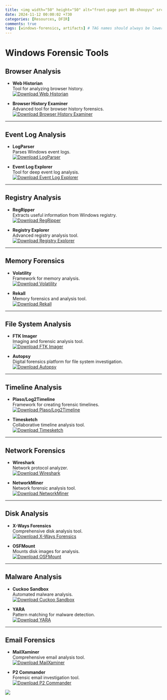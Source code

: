 ```yaml
---
title: <img width="50" height="50" alt="front-page port 80-shoopyu" src="https://github.com/user-attachments/assets/d424c2cf-c85b-4f9a-ade6-fdb7b71f65a0">Windows Artifacts
date: 2024-11-12 00:00:02 +730
categories: [Resources, DFIR]
comments: true
tags: [windows-forensics, artifacts] # TAG names should always be lowercase
---  
```

# Windows Forensic Tools

## **Browser Analysis**
- **Web Historian**  
  Tool for analyzing browser history.  
  [![Download Web Historian](https://img.shields.io/badge/Download-Web_Historian-blue)](https://www.mandiant.com/resources/web-historian)

- **Browser History Examiner**  
  Advanced tool for browser history forensics.  
  [![Download Browser History Examiner](https://img.shields.io/badge/Download-Browser_History_Examiner-blue)](https://www.foxtonforensics.com/browser-history-examiner/)

---

## **Event Log Analysis**
- **LogParser**  
  Parses Windows event logs.  
  [![Download LogParser](https://img.shields.io/badge/Download-LogParser-blue)](https://www.microsoft.com/en-us/download/details.aspx?id=24659)

- **Event Log Explorer**  
  Tool for deep event log analysis.  
  [![Download Event Log Explorer](https://img.shields.io/badge/Download-Event_Log_Explorer-blue)](https://eventlogxp.com/)

---

## **Registry Analysis**
- **RegRipper**  
  Extracts useful information from Windows registry.  
  [![Download RegRipper](https://img.shields.io/badge/Download-RegRipper-blue)](https://github.com/keydet89/RegRipper2.8)

- **Registry Explorer**  
  Advanced registry analysis tool.  
  [![Download Registry Explorer](https://img.shields.io/badge/Download-Registry_Explorer-blue)](https://ericzimmerman.github.io/#!index.md)

---

## **Memory Forensics**
- **Volatility**  
  Framework for memory analysis.  
  [![Download Volatility](https://img.shields.io/badge/Download-Volatility-blue)](https://www.volatilityfoundation.org/)

- **Rekall**  
  Memory forensics and analysis tool.  
  [![Download Rekall](https://img.shields.io/badge/Download-Rekall-blue)](http://www.rekall-forensic.com/)

---

## **File System Analysis**
- **FTK Imager**  
  Imaging and forensic analysis tool.  
  [![Download FTK Imager](https://img.shields.io/badge/Download-FTK_Imager-blue)](https://accessdata.com/product-download/ftk-imager-version-4-5)

- **Autopsy**  
  Digital forensics platform for file system investigation.  
  [![Download Autopsy](https://img.shields.io/badge/Download-Autopsy-blue)](https://www.autopsy.com/download/)

---

## **Timeline Analysis**
- **Plaso/Log2Timeline**  
  Framework for creating forensic timelines.  
  [![Download Plaso/Log2Timeline](https://img.shields.io/badge/Download-Plaso/Log2Timeline-blue)](https://plaso.readthedocs.io/)

- **Timesketch**  
  Collaborative timeline analysis tool.  
  [![Download Timesketch](https://img.shields.io/badge/Download-Timesketch-blue)](https://github.com/google/timesketch)

---

## **Network Forensics**
- **Wireshark**  
  Network protocol analyzer.  
  [![Download Wireshark](https://img.shields.io/badge/Download-Wireshark-blue)](https://www.wireshark.org/)

- **NetworkMiner**  
  Network forensic analysis tool.  
  [![Download NetworkMiner](https://img.shields.io/badge/Download-NetworkMiner-blue)](https://www.netresec.com/)

---

## **Disk Analysis**
- **X-Ways Forensics**  
  Comprehensive disk analysis tool.  
  [![Download X-Ways Forensics](https://img.shields.io/badge/Download-X--Ways_Forensics-blue)](https://www.x-ways.net/forensics/)

- **OSFMount**  
  Mounts disk images for analysis.  
  [![Download OSFMount](https://img.shields.io/badge/Download-OSFMount-blue)](https://www.osforensics.com/tools/mount-disk-images.html)

---

## **Malware Analysis**
- **Cuckoo Sandbox**  
  Automated malware analysis.  
  [![Download Cuckoo Sandbox](https://img.shields.io/badge/Download-Cuckoo_Sandbox-blue)](https://cuckoosandbox.org/)

- **YARA**  
  Pattern matching for malware detection.  
  [![Download YARA](https://img.shields.io/badge/Download-YARA-blue)](https://virustotal.github.io/yara/)

---

## **Email Forensics**
- **MailXaminer**  
  Comprehensive email analysis tool.  
  [![Download MailXaminer](https://img.shields.io/badge/Download-MailXaminer-blue)](https://www.mailxaminer.com/)

- **P2 Commander**  
  Forensic email investigation tool.  
  [![Download P2 Commander](https://img.shields.io/badge/Download-P2_Commander-blue)](https://www.paraben.com/p2-commander/)


![](https://media.giphy.com/media/DAtJCG1t3im1G/giphy.gif)